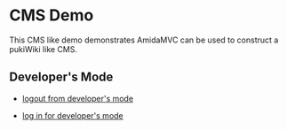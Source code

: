 CMS Demo
========

This CMS like demo demonstrates AmidaMVC can be used to
construct a pukiWiki like CMS.

Developer's Mode
----------------

<?php if( \AmidaMVC\Tools\AuthNot::isLoggedIn( 'authDev' ) ) { ?>
*   [logout from developer's mode](dev_logout)
<?php } else { ?>
*   [log in for developer's mode](dev_login)
<?php } ?>

